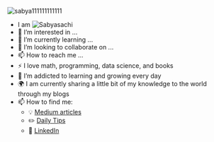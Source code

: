 ![sabya111111111111](https://media4.giphy.com/media/pj30mdklB3FaaoFoOv/200w.gif?cid=82a1493blsd9fid75q7sj6kflvq8g29n0200z5ly0wd2mpve&rid=200w.gif&ct=g) 
- I am 
![Sabyasachi](https://user-images.githubusercontent.com/81578139/122335489-fdf9a480-cf58-11eb-9ac2-608e241ac09f.gif)
- 👀 I’m interested in ...
- 🌱 I’m currently learning ...
- 💞️ I’m looking to collaborate on ...
- 📫 How to reach me ...
- :zap: I love math, programming, data science, and books
- 🌱 I’m addicted to learning and growing every day
- :earth_africa: I am currently sharing a little bit of my knowledge to the world through my blogs
- 📫 How to find me: 
  - :bulb: [Medium articles](https://medium.com/#########)
  - :pencil2: [Daily Tips](https://mathdatasimplified.com/)
  - :office: [LinkedIn](https://www.linkedin.com/in/###########/)
